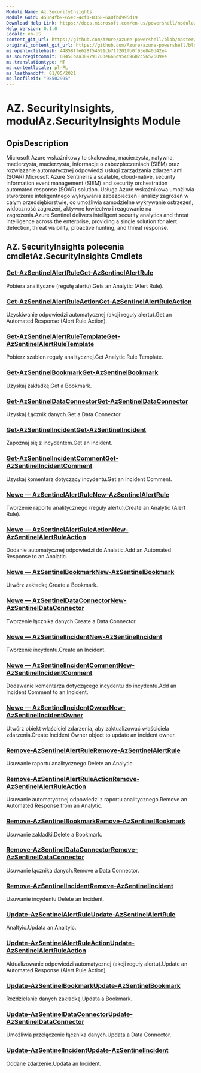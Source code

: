 ```yaml
---
Module Name: Az.SecurityInsights
Module Guid: 453d4fb9-65ec-4cf1-8358-6a0fbd995d19
Download Help Link: https://docs.microsoft.com/en-us/powershell/module/az.securityinsights
Help Version: 0.1.0
Locale: en-US
content_git_url: https://github.com/Azure/azure-powershell/blob/master/src/SecurityInsights/SecurityInsights/help/Az.SecurityInsights.md
original_content_git_url: https://github.com/Azure/azure-powershell/blob/master/src/SecurityInsights/SecurityInsights/help/Az.SecurityInsights.md
ms.openlocfilehash: 44858ffe628f54691cb71f201fb0f93e840d42e4
ms.sourcegitcommit: 68451baa389791703e666d95469602c5652609ee
ms.translationtype: MT
ms.contentlocale: pl-PL
ms.lasthandoff: 01/05/2021
ms.locfileid: "98502995"
---
```

# <span data-ttu-id="69c85-101">AZ. SecurityInsights, moduł</span><span class="sxs-lookup"><span data-stu-id="69c85-101">Az.SecurityInsights Module</span></span>
## <span data-ttu-id="69c85-102">Opis</span><span class="sxs-lookup"><span data-stu-id="69c85-102">Description</span></span>
<span data-ttu-id="69c85-103">Microsoft Azure wskaźnikowy to skalowalna, macierzysta, natywna, macierzysta, macierzysta, informacje o zabezpieczeniach (SIEM) oraz rozwiązanie automatycznej odpowiedzi usługi zarządzania zdarzeniami (SOAR).</span><span class="sxs-lookup"><span data-stu-id="69c85-103">Microsoft Azure Sentinel is a scalable, cloud-native, security information event management (SIEM) and security orchestration automated response (SOAR) solution.</span></span> <span data-ttu-id="69c85-104">Usługa Azure wskaźnikowa umożliwia stworzenie inteligentnego wykrywania zabezpieczeń i analizy zagrożeń w całym przedsiębiorstwie, co umożliwia samodzielne wykrywanie ostrzeżeń, widoczność zagrożeń, aktywne łowiectwo i reagowanie na zagrożenia.</span><span class="sxs-lookup"><span data-stu-id="69c85-104">Azure Sentinel delivers intelligent security analytics and threat intelligence across the enterprise, providing a single solution for alert detection, threat visibility, proactive hunting, and threat response.</span></span>

## <span data-ttu-id="69c85-105">AZ. SecurityInsights polecenia cmdlet</span><span class="sxs-lookup"><span data-stu-id="69c85-105">Az.SecurityInsights Cmdlets</span></span>
### [<span data-ttu-id="69c85-106">Get-AzSentinelAlertRule</span><span class="sxs-lookup"><span data-stu-id="69c85-106">Get-AzSentinelAlertRule</span></span>](Get-AzSentinelAlertRule.md)
<span data-ttu-id="69c85-107">Pobiera analityczne (regułę alertu).</span><span class="sxs-lookup"><span data-stu-id="69c85-107">Gets an Analytic (Alert Rule).</span></span>

### [<span data-ttu-id="69c85-108">Get-AzSentinelAlertRuleAction</span><span class="sxs-lookup"><span data-stu-id="69c85-108">Get-AzSentinelAlertRuleAction</span></span>](Get-AzSentinelAlertRuleAction.md)
<span data-ttu-id="69c85-109">Uzyskiwanie odpowiedzi automatycznej (akcji reguły alertu).</span><span class="sxs-lookup"><span data-stu-id="69c85-109">Get an Automated Response (Alert Rule Action).</span></span>

### [<span data-ttu-id="69c85-110">Get-AzSentinelAlertRuleTemplate</span><span class="sxs-lookup"><span data-stu-id="69c85-110">Get-AzSentinelAlertRuleTemplate</span></span>](Get-AzSentinelAlertRuleTemplate.md)
<span data-ttu-id="69c85-111">Pobierz szablon reguły analitycznej.</span><span class="sxs-lookup"><span data-stu-id="69c85-111">Get Analytic Rule Template.</span></span>

### [<span data-ttu-id="69c85-112">Get-AzSentinelBookmark</span><span class="sxs-lookup"><span data-stu-id="69c85-112">Get-AzSentinelBookmark</span></span>](Get-AzSentinelBookmark.md)
<span data-ttu-id="69c85-113">Uzyskaj zakładkę.</span><span class="sxs-lookup"><span data-stu-id="69c85-113">Get a Bookmark.</span></span>

### [<span data-ttu-id="69c85-114">Get-AzSentinelDataConnector</span><span class="sxs-lookup"><span data-stu-id="69c85-114">Get-AzSentinelDataConnector</span></span>](Get-AzSentinelDataConnector.md)
<span data-ttu-id="69c85-115">Uzyskaj Łącznik danych.</span><span class="sxs-lookup"><span data-stu-id="69c85-115">Get a Data Connector.</span></span>

### [<span data-ttu-id="69c85-116">Get-AzSentinelIncident</span><span class="sxs-lookup"><span data-stu-id="69c85-116">Get-AzSentinelIncident</span></span>](Get-AzSentinelIncident.md)
<span data-ttu-id="69c85-117">Zapoznaj się z incydentem.</span><span class="sxs-lookup"><span data-stu-id="69c85-117">Get an Incident.</span></span>

### [<span data-ttu-id="69c85-118">Get-AzSentinelIncidentComment</span><span class="sxs-lookup"><span data-stu-id="69c85-118">Get-AzSentinelIncidentComment</span></span>](Get-AzSentinelIncidentComment.md)
<span data-ttu-id="69c85-119">Uzyskaj komentarz dotyczący incydentu.</span><span class="sxs-lookup"><span data-stu-id="69c85-119">Get an Incident Comment.</span></span>

### [<span data-ttu-id="69c85-120">Nowe — AzSentinelAlertRule</span><span class="sxs-lookup"><span data-stu-id="69c85-120">New-AzSentinelAlertRule</span></span>](New-AzSentinelAlertRule.md)
<span data-ttu-id="69c85-121">Tworzenie raportu analitycznego (reguły alertu).</span><span class="sxs-lookup"><span data-stu-id="69c85-121">Create an Analytic (Alert Rule).</span></span>

### [<span data-ttu-id="69c85-122">Nowe — AzSentinelAlertRuleAction</span><span class="sxs-lookup"><span data-stu-id="69c85-122">New-AzSentinelAlertRuleAction</span></span>](New-AzSentinelAlertRuleAction.md)
<span data-ttu-id="69c85-123">Dodanie automatycznej odpowiedzi do Analatic.</span><span class="sxs-lookup"><span data-stu-id="69c85-123">Add an Automated Response to an Analatic.</span></span>

### [<span data-ttu-id="69c85-124">Nowe — AzSentinelBookmark</span><span class="sxs-lookup"><span data-stu-id="69c85-124">New-AzSentinelBookmark</span></span>](New-AzSentinelBookmark.md)
<span data-ttu-id="69c85-125">Utwórz zakładkę.</span><span class="sxs-lookup"><span data-stu-id="69c85-125">Create a Bookmark.</span></span>

### [<span data-ttu-id="69c85-126">Nowe — AzSentinelDataConnector</span><span class="sxs-lookup"><span data-stu-id="69c85-126">New-AzSentinelDataConnector</span></span>](New-AzSentinelDataConnector.md)
<span data-ttu-id="69c85-127">Tworzenie łącznika danych.</span><span class="sxs-lookup"><span data-stu-id="69c85-127">Create a Data Connector.</span></span>

### [<span data-ttu-id="69c85-128">Nowe — AzSentinelIncident</span><span class="sxs-lookup"><span data-stu-id="69c85-128">New-AzSentinelIncident</span></span>](New-AzSentinelIncident.md)
<span data-ttu-id="69c85-129">Tworzenie incydentu.</span><span class="sxs-lookup"><span data-stu-id="69c85-129">Create an Incident.</span></span>

### [<span data-ttu-id="69c85-130">Nowe — AzSentinelIncidentComment</span><span class="sxs-lookup"><span data-stu-id="69c85-130">New-AzSentinelIncidentComment</span></span>](New-AzSentinelIncidentComment.md)
<span data-ttu-id="69c85-131">Dodawanie komentarza dotyczącego incydentu do incydentu.</span><span class="sxs-lookup"><span data-stu-id="69c85-131">Add an Incident Comment to an Incident.</span></span>

### [<span data-ttu-id="69c85-132">Nowe — AzSentinelIncidentOwner</span><span class="sxs-lookup"><span data-stu-id="69c85-132">New-AzSentinelIncidentOwner</span></span>](New-AzSentinelIncidentOwner.md)
<span data-ttu-id="69c85-133">Utwórz obiekt właściciel zdarzenia, aby zaktualizować właściciela zdarzenia.</span><span class="sxs-lookup"><span data-stu-id="69c85-133">Create Incident Owner object to update an incident owner.</span></span>

### [<span data-ttu-id="69c85-134">Remove-AzSentinelAlertRule</span><span class="sxs-lookup"><span data-stu-id="69c85-134">Remove-AzSentinelAlertRule</span></span>](Remove-AzSentinelAlertRule.md)
<span data-ttu-id="69c85-135">Usuwanie raportu analitycznego.</span><span class="sxs-lookup"><span data-stu-id="69c85-135">Delete an Analytic.</span></span>

### [<span data-ttu-id="69c85-136">Remove-AzSentinelAlertRuleAction</span><span class="sxs-lookup"><span data-stu-id="69c85-136">Remove-AzSentinelAlertRuleAction</span></span>](Remove-AzSentinelAlertRuleAction.md)
<span data-ttu-id="69c85-137">Usuwanie automatycznej odpowiedzi z raportu analitycznego.</span><span class="sxs-lookup"><span data-stu-id="69c85-137">Remove an Automated Response from an Analytic.</span></span>

### [<span data-ttu-id="69c85-138">Remove-AzSentinelBookmark</span><span class="sxs-lookup"><span data-stu-id="69c85-138">Remove-AzSentinelBookmark</span></span>](Remove-AzSentinelBookmark.md)
<span data-ttu-id="69c85-139">Usuwanie zakładki.</span><span class="sxs-lookup"><span data-stu-id="69c85-139">Delete a Bookmark.</span></span>

### [<span data-ttu-id="69c85-140">Remove-AzSentinelDataConnector</span><span class="sxs-lookup"><span data-stu-id="69c85-140">Remove-AzSentinelDataConnector</span></span>](Remove-AzSentinelDataConnector.md)
<span data-ttu-id="69c85-141">Usuwanie łącznika danych.</span><span class="sxs-lookup"><span data-stu-id="69c85-141">Remove a Data Connector.</span></span>

### [<span data-ttu-id="69c85-142">Remove-AzSentinelIncident</span><span class="sxs-lookup"><span data-stu-id="69c85-142">Remove-AzSentinelIncident</span></span>](Remove-AzSentinelIncident.md)
<span data-ttu-id="69c85-143">Usuwanie incydentu.</span><span class="sxs-lookup"><span data-stu-id="69c85-143">Delete an Incident.</span></span>

### [<span data-ttu-id="69c85-144">Update-AzSentinelAlertRule</span><span class="sxs-lookup"><span data-stu-id="69c85-144">Update-AzSentinelAlertRule</span></span>](Update-AzSentinelAlertRule.md)
<span data-ttu-id="69c85-145">Analtyic.</span><span class="sxs-lookup"><span data-stu-id="69c85-145">Updata an Analtyic.</span></span>

### [<span data-ttu-id="69c85-146">Update-AzSentinelAlertRuleAction</span><span class="sxs-lookup"><span data-stu-id="69c85-146">Update-AzSentinelAlertRuleAction</span></span>](Update-AzSentinelAlertRuleAction.md)
<span data-ttu-id="69c85-147">Aktualizowanie odpowiedzi automatycznej (akcji reguły alertu).</span><span class="sxs-lookup"><span data-stu-id="69c85-147">Update an Automated Response (Alert Rule Action).</span></span>

### [<span data-ttu-id="69c85-148">Update-AzSentinelBookmark</span><span class="sxs-lookup"><span data-stu-id="69c85-148">Update-AzSentinelBookmark</span></span>](Update-AzSentinelBookmark.md)
<span data-ttu-id="69c85-149">Rozdzielanie danych zakładką.</span><span class="sxs-lookup"><span data-stu-id="69c85-149">Updata a Bookmark.</span></span>

### [<span data-ttu-id="69c85-150">Update-AzSentinelDataConnector</span><span class="sxs-lookup"><span data-stu-id="69c85-150">Update-AzSentinelDataConnector</span></span>](Update-AzSentinelDataConnector.md)
<span data-ttu-id="69c85-151">Umożliwia przełączenie łącznika danych.</span><span class="sxs-lookup"><span data-stu-id="69c85-151">Updata a Data Connector.</span></span>

### [<span data-ttu-id="69c85-152">Update-AzSentinelIncident</span><span class="sxs-lookup"><span data-stu-id="69c85-152">Update-AzSentinelIncident</span></span>](Update-AzSentinelIncident.md)
<span data-ttu-id="69c85-153">Oddane zdarzenie.</span><span class="sxs-lookup"><span data-stu-id="69c85-153">Updata an Incident.</span></span>
